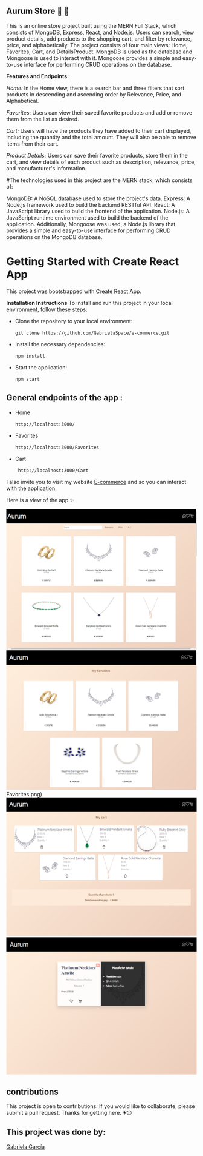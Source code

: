 ## Aurum Store :gem: :ring:

This is an online store project built using the MERN Full Stack, which consists of MongoDB, Express, React, and Node.js. Users can search, view product details, add products to the shopping cart, and filter by relevance, price, and alphabetically. The project consists of four main views: Home, Favorites, Cart, and DetailsProduct. MongoDB is used as the database and Mongoose is used to interact with it. Mongoose provides a simple and easy-to-use interface for performing CRUD operations on the database.

**Features and Endpoints:**

_Home:_ In the Home view, there is a search bar and three filters that sort products in descending and ascending order by Relevance, Price, and Alphabetical.

_Favorites_: Users can view their saved favorite products and add or remove them from the list as desired.

_Cart:_ Users will have the products they have added to their cart displayed, including the quantity and the total amount. They will also be able to remove items from their cart.

_Product Details:_ Users can save their favorite products, store them in the cart, and view details of each product such as description, relevance, price, and manufacturer's information.

#The technologies used in this project are the MERN stack, which consists of:

MongoDB: A NoSQL database used to store the project's data.
Express: A Node.js framework used to build the backend RESTful API.
React: A JavaScript library used to build the frontend of the application.
Node.js: A JavaScript runtime environment used to build the backend of the application.
Additionally, Mongoose was used, a Node.js library that provides a simple and easy-to-use interface for performing CRUD operations on the MongoDB database.

# Getting Started with Create React App

This project was bootstrapped with [Create React App](https://github.com/facebook/create-react-app).

**Installation Instructions**
To install and run this project in your local environment, follow these steps:

- Clone the repository to your local environment:

      git clone https://github.com/GabrielaSpace/e-commerce.git

- Install the necessary dependencies:

      npm install

- Start the application:

      npm start

## General endpoints of the app :

- Home

      http://localhost:3000/

- Favorites

      http://localhost:3000/Favorites

- Cart

       http://localhost:3000/Cart


I also invite you to visit my website [E-commerce](https://deploy-preview-10--snazzy-frangipane-a5f6c7.netlify.app/) and so you can interact with the application.

Here is a view of the app :sparkles:

![Home](https://github.com/GabrielaSpace/e-commerce/blob/main/client/public/assets/Home.png)
![Favorites](https://github.com/GabrielaSpace/e-commerce/blob/main/client/public/assets/Favorites.png)Favorites.png)
![Cart](https://github.com/GabrielaSpace/e-commerce/blob/main/client/public/assets/Cart.png)
![Product Details](https://github.com/GabrielaSpace/e-commerce/blob/main/client/public/assets/ProductDetails.png)

## contributions

This project is open to contributions. If you would like to collaborate, please submit a pull request. Thanks for getting here. :heartpulse::wink:

## This project was done by:

[Gabriela García](https://github.com/GabrielaSpace)

